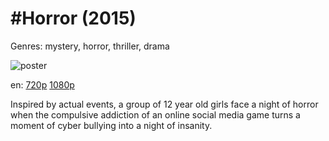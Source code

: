 # #Horror (2015)

Genres: mystery, horror, thriller, drama

![poster](http://image.tmdb.org/t/p/w500/48zZhMQ7HABuHrgQL1dD4CipywF.jpg)

en:
  [720p](magnet:?xt=urn:btih:E1CF8FE6D40D6E7E26E124E2A2D708EBEEC58F76&tr=udp://glotorrents.pw:6969/announce&tr=udp://tracker.opentrackr.org:1337/announce&tr=udp://torrent.gresille.org:80/announce&tr=udp://tracker.openbittorrent.com:80&tr=udp://tracker.coppersurfer.tk:6969&tr=udp://tracker.leechers-paradise.org:6969&tr=udp://p4p.arenabg.ch:1337&tr=udp://tracker.internetwarriors.net:1337)
  [1080p](magnet:?xt=urn:btih:44F4ECE6595A55597CD436F4EDFE83AA569BD6CE&tr=udp://glotorrents.pw:6969/announce&tr=udp://tracker.opentrackr.org:1337/announce&tr=udp://torrent.gresille.org:80/announce&tr=udp://tracker.openbittorrent.com:80&tr=udp://tracker.coppersurfer.tk:6969&tr=udp://tracker.leechers-paradise.org:6969&tr=udp://p4p.arenabg.ch:1337&tr=udp://tracker.internetwarriors.net:1337)
  


Inspired by actual events, a group of 12 year old girls face a night of horror when the compulsive addiction of an online social media game turns a moment of cyber bullying into a night of insanity.